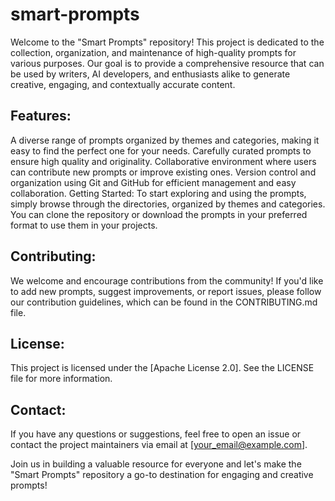 # smart-prompts
Welcome to the "Smart Prompts" repository! This project is dedicated to the collection, organization, and maintenance of high-quality prompts for various purposes. Our goal is to provide a comprehensive resource that can be used by writers, AI developers, and enthusiasts alike to generate creative, engaging, and contextually accurate content.

## Features:

A diverse range of prompts organized by themes and categories, making it easy to find the perfect one for your needs.
Carefully curated prompts to ensure high quality and originality.
Collaborative environment where users can contribute new prompts or improve existing ones.
Version control and organization using Git and GitHub for efficient management and easy collaboration.
Getting Started:
To start exploring and using the prompts, simply browse through the directories, organized by themes and categories. You can clone the repository or download the prompts in your preferred format to use them in your projects.

## Contributing:
We welcome and encourage contributions from the community! If you'd like to add new prompts, suggest improvements, or report issues, please follow our contribution guidelines, which can be found in the CONTRIBUTING.md file.

## License:
This project is licensed under the [Apache License 2.0]. See the LICENSE file for more information.

## Contact:
If you have any questions or suggestions, feel free to open an issue or contact the project maintainers via email at [your_email@example.com].

Join us in building a valuable resource for everyone and let's make the "Smart Prompts" repository a go-to destination for engaging and creative prompts!
